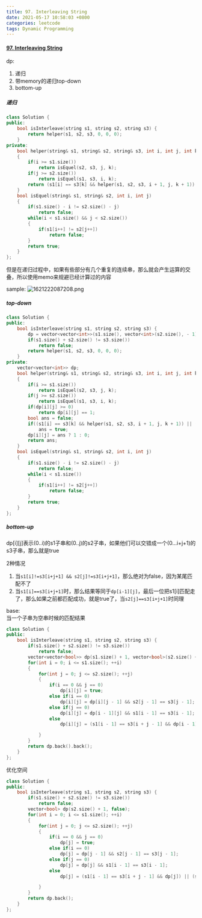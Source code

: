 ```yaml
---
title: 97. Interleaving String
date: 2021-05-17 10:58:03 +0800
categories: leetcode
tags: Dynamic Programming
---
```

#### [97. Interleaving String](https://leetcode.com/problems/interleaving-string/)

dp:

1. 递归
2. 带memory的递归top-down
3. bottom-up

##### 递归
```c++
class Solution {
public:
    bool isInterleave(string s1, string s2, string s3) {
        return helper(s1, s2, s3, 0, 0, 0);
    }
private:
    bool helper(string& s1, string& s2, string& s3, int i, int j, int k)
    {
        if(i >= s1.size())
            return isEquel(s2, s3, j, k);
        if(j >= s2.size())
            return isEquel(s1, s3, i, k);
        return (s1[i] == s3[k] && helper(s1, s2, s3, i + 1, j, k + 1)) || (s2[j] == s3[k] && helper(s1, s2, s3, i, j + 1, k + 1));
    }
    bool isEquel(string& s1, string& s2, int i, int j)
    {
        if(s1.size() - i != s2.size() - j)
            return false;
        while(i < s1.size() && j < s2.size())
        {
            if(s1[i++] != s2[j++])
                return false;
        }
        return true;
    }
};
```

但是在递归过程中，如果有些部分有几个重复的连续串，那么就会产生运算的交叠，所以使用memo来规避已经计算过的内容

sample:
![1621222087208.png](https://image.cinte.cc/2021/05/17/64527a37943ab.png)


##### top-down
```c++
class Solution {
public:
    bool isInterleave(string s1, string s2, string s3) {
        dp = vector<vector<int>>(s1.size(), vector<int>(s2.size(), - 1));
        if(s1.size() + s2.size() != s3.size())
            return false;
        return helper(s1, s2, s3, 0, 0, 0);
    }
private:
    vector<vector<int>> dp;
    bool helper(string& s1, string& s2, string& s3, int i, int j, int k)
    {
        if(i >= s1.size())
            return isEquel(s2, s3, j, k);
        if(j >= s2.size())
            return isEquel(s1, s3, i, k);
        if(dp[i][j] >= 0)
            return dp[i][j] == 1;
        bool ans = false;
        if((s1[i] == s3[k] && helper(s1, s2, s3, i + 1, j, k + 1)) || (s2[j] == s3[k] && helper(s1, s2, s3, i, j + 1, k + 1)))
            ans = true;
        dp[i][j] = ans ? 1 : 0;
        return ans;
    }
    bool isEquel(string& s1, string& s2, int i, int j)
    {
        if(s1.size() - i != s2.size() - j)
            return false;
        while(i < s1.size())
        {
            if(s1[i++] != s2[j++])
                return false;
        }
        return true;
    }
};
```

##### bottom-up

dp[i][j]表示(0..i)的s1子串和(0..j)的s2子串，如果他们可以交错成一个(0...i+j+1)的s3子串，那么就是true

2种情况

1. 当`s1[i]!=s3[i+j+1] && s2[j]!=s3[i+j+1]`，那么绝对为false，因为某尾匹配不了
2. 当`s1[i]==s3[i+j+1]`时，那么结果等同于`dp[i-1][j]`，最后一位把s1[i]匹配走了，那么如果之前都匹配成功，就是true了，当`s2[j]==s3[i+j+1]`时同理

base: <br>
当一个子串为空串时候的匹配结果

```c++
class Solution {
public:
    bool isInterleave(string s1, string s2, string s3) {
        if(s1.size() + s2.size() != s3.size())
            return false;
        vector<vector<bool>> dp(s1.size() + 1, vector<bool>(s2.size() + 1, false));
        for(int i = 0; i <= s1.size(); ++i)
        {
            for(int j = 0; j <= s2.size(); ++j)
            {
                if(i == 0 && j == 0)
                    dp[i][j] = true;
                else if(i == 0)
                    dp[i][j] = dp[i][j - 1] && s2[j - 1] == s3[j - 1];
                else if(j == 0)
                    dp[i][j] = dp[i - 1][j] && s1[i - 1] == s3[i - 1];
                else
                    dp[i][j] = (s1[i - 1] == s3[i + j - 1] && dp[i - 1][j]) || (s2[j - 1] == s3[i + j - 1] && dp[i][j - 1]);

            }
        }
        return dp.back().back();
    }
};
```

优化空间

```c++
class Solution {
public:
    bool isInterleave(string s1, string s2, string s3) {
        if(s1.size() + s2.size() != s3.size())
            return false;
        vector<bool> dp(s2.size() + 1, false);
        for(int i = 0; i <= s1.size(); ++i)
        {
            for(int j = 0; j <= s2.size(); ++j)
            {
                if(i == 0 && j == 0)
                    dp[j] = true;
                else if(i == 0)
                    dp[j] = dp[j - 1] && s2[j - 1] == s3[j - 1];
                else if(j == 0)
                    dp[j] = dp[j] && s1[i - 1] == s3[i - 1];
                else
                    dp[j] = (s1[i - 1] == s3[i + j - 1] && dp[j]) || (s2[j - 1] == s3[i + j - 1] && dp[j - 1]);

            }
        }
        return dp.back();
    }
};
```
